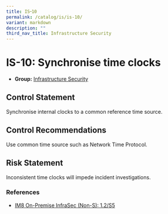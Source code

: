 ```yaml
---
title: IS᠆10
permalink: /catalog/is/is-10/
variant: markdown
description: ""
third_nav_title: Infrastructure Security
---
```

# IS-10: Synchronise time clocks

* **Group:** [Infrastructure Security](/catalog/is)

## Control Statement

Synchronise internal clocks to a common reference time source.

## Control Recommendations

Use common time source such as Network Time Protocol.

## Risk Statement

Inconsistent time clocks will impede incident investigations.



### References


 * [IM8 On-Premise InfraSec (Non-S): 1.2/S5](https://intranet.mof.gov.sg/portal/IM/Themes/IT-Management/On-Premise/Topics/Infrastructure-Security-(For-Non-S).aspx)